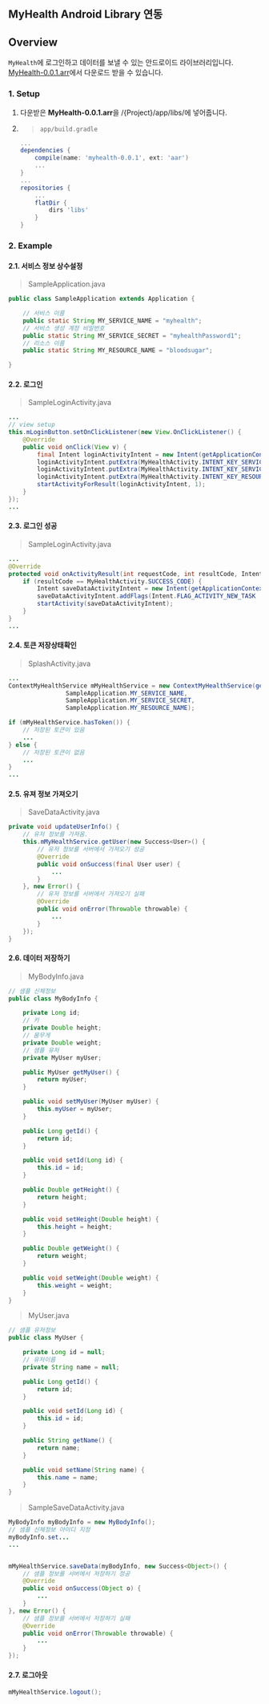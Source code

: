 MyHealth Android Library 연동
---

## Overview

`MyHealth`에 로그인하고 데이터를 보낼 수 있는 안드로이드 라이브러리입니다.
[MyHealth-0.0.1.arr](https://github.com/MediexcalExcellence/MyHealth-android-sample/raw/master/app/libs/myhealth-0.0.1.aar)에서 다운로드 받을 수 있습니다.

### 1. Setup

1. 다운받은 **MyHealth-0.0.1.arr**을 /{Project}/app/libs/에 넣어줍니다. 

2. > `app/build.gradle`
	```groovy
	...
	dependencies {
		compile(name: 'myhealth-0.0.1', ext: 'aar')
		...
	}
	...
	repositories {
		...
		flatDir {
			dirs 'libs'
		}
	}
	```

### 2. Example

#### 2.1. 서비스 정보 상수설정

> SampleApplication.java

```java
public class SampleApplication extends Application {

    // 서비스 이름
    public static String MY_SERVICE_NAME = "myhealth";
    // 서비스 생성 계정 비밀번호
    public static String MY_SERVICE_SECRET = "myhealthPassword1";
    // 리소스 이름
    public static String MY_RESOURCE_NAME = "bloodsugar";

}
```

#### 2.2. 로그인

> SampleLoginActivity.java

```java
...
// view setup
this.mLoginButton.setOnClickListener(new View.OnClickListener() {
	@Override
	public void onClick(View v) {
		final Intent loginActivityIntent = new Intent(getApplicationContext(), LoginActivity.class);
		loginActivityIntent.putExtra(MyHealthActivity.INTENT_KEY_SERVICE_NAME, SampleApplication.MY_SERVICE_NAME);
		loginActivityIntent.putExtra(MyHealthActivity.INTENT_KEY_SERVICE_SECRET, SampleApplication.MY_SERVICE_SECRET);
		loginActivityIntent.putExtra(MyHealthActivity.INTENT_KEY_RESOURCE_NAME, SampleApplication.MY_RESOURCE_NAME);
		startActivityForResult(loginActivityIntent, 1);
	}
});
...
```

#### 2.3. 로그인 성공

> SampleLoginActivity.java

```java
...
@Override
protected void onActivityResult(int requestCode, int resultCode, Intent data) {
	if (resultCode == MyHealthActivity.SUCCESS_CODE) {
		Intent saveDataActivityIntent = new Intent(getApplicationContext(), SampleSaveDataActivity.class);
		saveDataActivityIntent.addFlags(Intent.FLAG_ACTIVITY_NEW_TASK | IntentCompat.FLAG_ACTIVITY_CLEAR_TASK);
		startActivity(saveDataActivityIntent);
	}
}
...
```

#### 2.4. 토큰 저장상태확인

> SplashActivity.java

```java
...
ContextMyHealthService mMyHealthService = new ContextMyHealthService(getApplicationContext(),
 				SampleApplication.MY_SERVICE_NAME,
				SampleApplication.MY_SERVICE_SECRET,
				SampleApplication.MY_RESOURCE_NAME);

if (mMyHealthService.hasToken()) {
	// 저장된 토큰이 있음
	...
} else {
	// 저장된 토큰이 없음
	...
}
...
```

#### 2.5. 유져 정보 가져오기

> SaveDataActivity.java

```java
private void updateUserInfo() {
	// 유저 정보를 가져옴.
	this.mMyHealthService.getUser(new Success<User>() {
		// 유저 정보를 서버에서 가져오기 성공
		@Override
		public void onSuccess(final User user) {
			...
		}
	}, new Error() {
		// 유저 정보를 서버에서 가져오기 실패
		@Override
		public void onError(Throwable throwable) {
			...
		}
	});
}
```

#### 2.6. 데이터 저장하기

> MyBodyInfo.java

```java
// 샘플 신체정보
public class MyBodyInfo {

    private Long id;
    // 키
    private Double height;
    // 뭄무게
    private Double weight;
    // 샘플 유저
    private MyUser myUser;

    public MyUser getMyUser() {
        return myUser;
    }

    public void setMyUser(MyUser myUser) {
        this.myUser = myUser;
    }

    public Long getId() {
        return id;
    }

    public void setId(Long id) {
        this.id = id;
    }

    public Double getHeight() {
        return height;
    }

    public void setHeight(Double height) {
        this.height = height;
    }

    public Double getWeight() {
        return weight;
    }

    public void setWeight(Double weight) {
        this.weight = weight;
    }
}
```

> MyUser.java

```java
// 샘플 유저정보
public class MyUser {

    private Long id = null;
    // 유저이름
    private String name = null;

    public Long getId() {
        return id;
    }

    public void setId(Long id) {
        this.id = id;
    }

    public String getName() {
        return name;
    }

    public void setName(String name) {
        this.name = name;
    }
}
```

> SampleSaveDataActivity.java

```java
MyBodyInfo myBodyInfo = new MyBodyInfo();
// 샘플 신체정보 아이디 지정
myBodyInfo.set...
...


mMyHealthService.saveData(myBodyInfo, new Success<Object>() {
	// 샘플 정보를 서버에서 저장하기 정공
	@Override
	public void onSuccess(Object o) {
		...
	}
}, new Error() {
	// 샘플 정보를 서버에서 저장하기 실패
	@Override
	public void onError(Throwable throwable) {
		...
	}
});
```

#### 2.7. 로그아웃

```java
mMyHealthService.logout();
```
